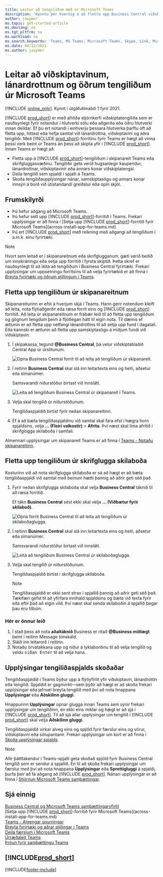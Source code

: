 ```yaml
---
title: Leitar að tengiliðum með úr Microsoft Teams
description: 'Kynntu þér hvernig á að fletta upp Business Central viðskiptavinum, lánardrottnum og öðrum tengiliðum úr Microsoft Teams.'
author: jswymer
ms.topic: get-started-article
ms.devlang: na
ms.tgt_pltfrm: na
ms.workload: na
ms.search.keywords: 'Teams, MS Teams, Microsoft Teams, Skype, Link, Microsoft 365, contacts, search, messaging extensions'
ms.date: 04/12/2021
ms.author: jswymer
---
```


# Leitar að viðskiptavinum, lánardrottnum og öðrum tengiliðum úr Microsoft Teams

[!INCLUDE [online_only](includes/online_only.md)]. Kynnt í útgáfutímabili 1 fyrir 2021.

[!INCLUDE [prod_short](includes/prod_short.md)] er með alhliða stjórnkerfi viðskiptatengiliða sem er nauðsynlegt fyrir notendur í hlutverki sölu eða aðgerða eða öðru hlutverki innan deildar. Ef þú ert notandi í einhverju þessara hlutverka þarftu oft að fletta upp, hittast eða hefja samtal við lánardrottna, viðskiptavini og aðra tengiliði. Með [!INCLUDE [prod_short](includes/prod_short.md)]-forritinu fyrir Teams er hægt að vinna þessi verk beint úr Teams án þess að skipta yfir í [!INCLUDE [prod_short](includes/prod_short.md)]. Innan Teams er hægt að:

- Fletta upp á [!INCLUDE [prod_short](includes/prod_short.md)]-tengiliðum í skipanareit Teams eða skrifgluggasvæðinu. Tengiliðir geta verið hugsanlegir kaupendur, lánardrottnar, viðskiptavinir eða annars konar viðskiptatengsl.
- Deila tengilið sem spjaldi í spjalli á Teams.
- Skoða tengiliðaupplýsingar nánar, samskiptasögu og annars konar innsýn á borð við útistandandi greiðslur eða opin skjöl.

## Frumskilyrði

- Þú hefur aðgang að Microsoft Teams.
- Þú hefur sett upp [!INCLUDE [prod_short](includes/prod_short.md)]-forritið  í Teams. Frekari upplýsingar er að finna í [Setja upp [!INCLUDE [prod_short](includes/prod_short.md)]-forritið fyrir Microsoft Teams](across-install-app-for-teams.md)
- Þú ert [!INCLUDE [prod_short](includes/prod_short.md)] með reikning með aðgangi að tengiliðum í a.m.k. einu fyrirtæki.

> [!NOTE]
> Hvort sem leitað er í skipanareitnum eða skrifglugganum, gæti verið beðið um innskráningu eða setja upp forritið í fyrsta skiptið. Þetta skref er nauðsynlegt til að leita að tengiliðum í Business Central fyrirtæki. Frekari upplýsingar um uppsetningu forritsins til að velja fyrirtækið er að finna í [Breyta fyrirtæki og öðrum stillingum í Teams](across-teams-settings.md).

## Fletta upp tengiliðum úr skipanareitnum

Skipanareiturinn er efst á hverjum skjá í Teams. Hann gerir notendum kleift að leita, nota flýtiaðgerðir eða ræsa forrit eins og [!INCLUDE [prod_short](includes/prod_short.md)] forritið. Að leita úr skipanareitnum er frábær leið til að fletta upp tengiliðum og gögnum tengdum þeim á fljótlegan hátt til eigin nota. Til dæmis ef ætlunin er að fletta upp netfangi lánardrottins til að setja upp fund í dagatali. Eða kannski er ætlunin að fletta upp samskiptasögu á miðjum fundi við viðskiptavin.

1. Í skipakassa, tegund  **@Business  Central**, þá velur viðskiptablaðið Central App úr úrslitunum.

    ![Opna Business Central forrit til að leita að tengiliðum úr skipanareit.](media/teams-contacts-command-1.png)

2. Í reitinn **Business Central** skal slá inn leitartexta eins og heiti, aðsetur eða símanúmer.

    Samsvarandi niðurstöður birtast við innslátt.

    ![Leita að tengiliðum Business Central úr skipanareit í Teams.](media/teams-contacts-command-2.png)
3. Velja skal tengilið úr niðurstöðunum.

    Tengiliðaspjaldið birtist fyrir neðan skipanareitinn.

4. Ef á að bæta tengiliðaspjaldinu við samtal skal fara efst í hægra horn spjaldsins, velja **... (Fleiri valkostir)** > **Afrita**. Því næst skal líma afritið í skrifglogga skilaboða í samtali.  

Almennari upplýsingar um skipanareit Teams er að finna í [Teams - Notaðu skipanareitinn](https://support.microsoft.com/en-us/office/use-the-command-box-13c4e429-7324-4886-b377-5dbed539193b).

## Fletta upp tengiliðum úr skrifglugga skilaboða

Kosturinn við að nota skrifglugga skilaboða er sá að hægt er að bæta tengiliðaspjaldi við samtal með beinum hætti þannig að aðrir geti séð það.

1. Fyrir neðan skrifglugga skilaboða skal velja **Business Central** táknið til að ræsa forritið.

    Ef tákn **Business Central** sést ekki skal velja **... (Viðbætur fyrir skilaboð)**.

    ![Opna forrit Business Central til að leita að tengiliðum úr skilaboðaglugga.](media/teams-contacts-message-box.png)

2. Í reitinn **Business Central** skal slá inn leitartexta eins og heiti, aðsetur eða símanúmer.

    Samsvarandi niðurstöður birtast við innslátt.

    ![Leita að tengiliðum Business Central úr skilaboðaglugga.](media/teams-contacts-5.png)
3. Velja skal tengilið úr niðurstöðunum.

    Tengiliðaspjaldið birtist í skrifglugga skilaboða.

    > [!NOTE]
    > Tengiliðaspjaldið er ekki sent strax í spjallið þannig að aðrir geti séð það. Tækifæri gefst til að yfirfara innihald spjaldsins og bæta við texta fyrir eða eftir það að eigin vild. Því næst skal senda skilaboðin á spjallið þegar þau eru tilbúin.

### Hér er önnur leið

1. Í stað þess að nota  **aðaltáknið**  Business er ritað  **@Business  miðlægt**  beint í reitinn Message tónskáld.
2. Sláið inn leitarorð í reitinn.
3. Notaðu örvatakkana upp og niður á lyklaborðinu til að velja tengilið og veldu  <kbd>síðan Enter</kbd>  til að velja hana.

## Upplýsingar tengiliðaspjalds skoðaðar

Tengiliðaspjaldið í Teams býður upp á flýtiyfirlit yfir viðskiptavin, lánardrottin eða tengilið. Spjaldið er gagnvirkt&mdash;sem þýðir að hægt er að skoða frekari upplýsingar eða jafnvel breyta tengilið með því að nota hnappana **Upplýsingar** eða **Aðskilinn gluggi**.

Hnappurinn **Upplýsingar** opnar glugga innan Teams sem sýnir frekari upplýsingar um tengiliðinn, en ekki eins miklar og hægt er að sjá í [!INCLUDE [prod_short](includes/prod_short.md)]. Til að sjá allar upplýsingar um tengilið í [!INCLUDE [prod_short](includes/prod_short.md)] skal velja **Aðskilinn gluggi**.

Tengiliðaspjaldið virkar alveg eins og spjöld fyrir færslur eins og vörur, viðskiptavini eða sölupantanir. Frekari upplýsingar um kort er að finna í [Skoða upplýsingar spjalds](across-working-with-teams.md#view-card-details).

> [!NOTE]
> Allir þátttakendur í Teams-spjalli geta skoðað spjöld fyrir Business Central tengilið sem er sendur á spjallið. En til að skoða frekari upplýsingar um færslur með því að nota hnappana **Upplýsingar** eða **Sprettigluggi** á spjaldi, þurfa þeir að fá aðgang að [!INCLUDE [prod_short](includes/prod_short.md)]. Nánari upplýsingar er að finna í [Stjórnun Microsoft Teams samþættingar](admin-teams-integration.md#minimum-requirements-1).

## Sjá einnig

[Business Central og Microsoft Teams samþættingaryfirlit](across-teams-overview.md)  
[Setja upp [!INCLUDE [prod_short](includes/prod_short.md)]-forritið fyrir Microsoft Teams](across-install-app-for-teams.md)  
[Teams - Algengar spurningar](teams-faq.md)  
[Breyta fyrirtæki og aðrar stillingar í Teams](across-teams-settings.md)  
[Deila færslum í Microsoft Teams](across-working-with-teams.md)  
[Úrræðaleit Teams](admin-teams-troubleshooting.md)  
[Þróun fyrir samþættingu Teams](/dynamics365/business-central/dev-itpro/developer/devenv-develop-for-teams)  

## [!INCLUDE[prod_short](includes/free_trial_md.md)]  


[!INCLUDE[footer-include](includes/footer-banner.md)]